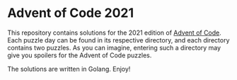 # Advent of Code 2021

This repository contains solutions for the 2021 edition of [Advent of Code](https://adventofcode.com/2021/). Each puzzle day can
be found in its respective directory, and each directory contains two puzzles. As you can imagine, entering such a directory may
give you spoilers for the Advent of Code puzzles.

The solutions are written in Golang. Enjoy!
